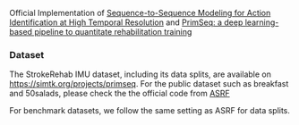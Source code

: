 Official Implementation of [Sequence-to-Sequence Modeling for Action Identification at High Temporal Resolution](https://arxiv.org/abs/2111.02521) and [PrimSeq: a deep learning-based pipeline to quantitate rehabilitation training](https://arxiv.org/abs/2112.11330)


### Dataset
The StrokeRehab IMU dataset, including its data splits, are available on https://simtk.org/projects/primseq. For the public dataset such as breakfast and 50salads, please check the the official code from [ASRF](https://github.com/yiskw713/asrf)

For benchmark datasets, we follow the same setting as ASRF for data splits.

